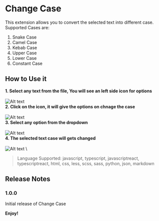 # Change Case

This extension allows you to convert the selected text into different case. Supported Cases are:

1. Snake Case
2. Camel Case
3. Kebab Case
4. Upper Case
5. Lower Case
6. Constant Case

## **How to Use it**

**1. Select any text from the file, You will see an left side icon for options**\
\
![Alt text](https://i.ibb.co/t2vNzwG/image1.png) \
**2. Click on the icon, it will give the options on chnage the case**\
\
![Alt text](https://i.ibb.co/KhntQy3/image2.png)\
**3. Select any option from the dropdown**\
\
![Alt text](https://i.ibb.co/K5ss9b9/image3.png)\
**4. The selected text case will gets changed**\
\
![Alt text](https://i.ibb.co/6yNWLMS/image4.png)
\

> Language Supported: javascript, typescript, javascriptreact, typescriptreact, html, css, less, scss, sass, python, json, markdown

## Release Notes

### 1.0.0

Initial release of Change Case

**Enjoy!**
